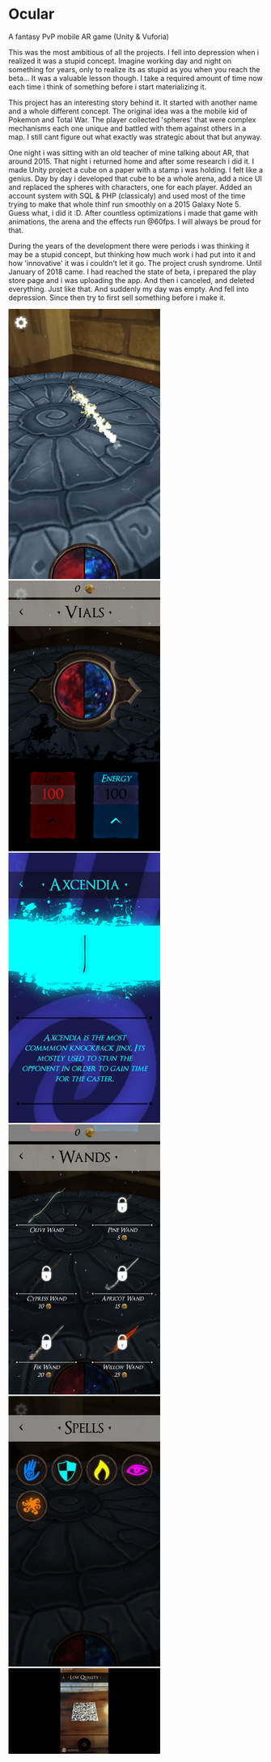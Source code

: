 # Ocular
A fantasy PvP mobile AR game (Unity & Vuforia)

This was the most ambitious of all the projects. I fell into depression when i realized it was a stupid concept. Imagine working day and night on something for years, only to realize its as stupid as you when you reach the beta... It was a valuable lesson though. I take a required amount of time now each time i think of something before i start materializing it.

This project has an interesting story behind it. It started with another name and a whole different concept. The original idea was a the mobile kid of Pokemon and Total War. The player collected 'spheres' that were complex mechanisms each one unique and battled with them against others in a map. I still cant figure out what exactly was strategic about that but anyway. 

One night i was sitting with an old teacher of mine talking about AR, that around 2015. That night i returned home and after some research i did it. I made Unity project a cube on a paper with a stamp i was holding. I felt like a genius. Day by day i developed that cube to be a whole arena, add a nice UI and replaced the spheres with characters, one for each player. Added an account system with SQL & PHP (classicaly) and used most of the time trying to make that whole thinf run smoothly on a 2015 Galaxy Note 5. Guess what, i did it :D. After countless optimizations i made that game with animations, the arena and the effects run @60fps. I will always be proud for that. 

During the years of the development there were periods i was thinking it may be a stupid concept, but thinking how much work i had put into it and how 'innovative' it was i couldn't let it go. The project crush syndrome. Until January of 2018 came. I had reached the state of beta, i prepared the play store page and i was uploading the app. And then i canceled, and deleted everything. Just like that. And suddenly my day was empty. And fell into depression. Since then try to first sell something before i make it.

<p float="left">
  
  <img src="https://github.com/Mistral-Designs/Ocular/blob/master/1.png" width="300">
  <img src="https://github.com/Mistral-Designs/Ocular/blob/master/2.png" width="300">
  <img src="https://github.com/Mistral-Designs/Ocular/blob/master/3.png" width="300">
  <img src="https://github.com/Mistral-Designs/Ocular/blob/master/4.png" width="300">
  <img src="https://github.com/Mistral-Designs/Ocular/blob/master/5.png" width="300">
  <img src="https://github.com/Mistral-Designs/Ocular/blob/master/video.gif" width="300">
  
</p>




